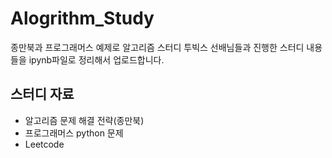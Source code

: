 # Alogrithm_Study
종만북과 프로그래머스 예제로  알고리즘 스터디
투빅스 선배님들과 진행한 스터디 내용들을 ipynb파일로 정리해서 업로드합니다.

## 스터디 자료
* 알고리즘 문제 해결 전략(종만북)
* 프로그래머스 python 문제
* Leetcode
